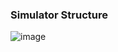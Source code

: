 ### Simulator Structure
![image](https://github.com/user-attachments/assets/2d6f50d2-cba6-4f94-9eee-876ec6f489cf)
